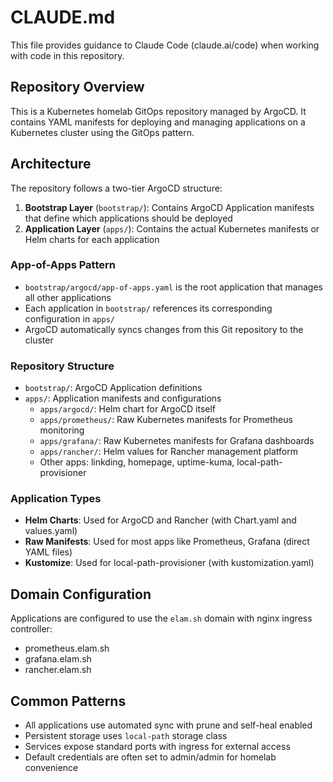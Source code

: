 # CLAUDE.md

This file provides guidance to Claude Code (claude.ai/code) when working with code in this repository.

## Repository Overview

This is a Kubernetes homelab GitOps repository managed by ArgoCD. It contains YAML manifests for deploying and managing applications on a Kubernetes cluster using the GitOps pattern.

## Architecture

The repository follows a two-tier ArgoCD structure:

1. **Bootstrap Layer** (`bootstrap/`): Contains ArgoCD Application manifests that define which applications should be deployed
2. **Application Layer** (`apps/`): Contains the actual Kubernetes manifests or Helm charts for each application

### App-of-Apps Pattern
- `bootstrap/argocd/app-of-apps.yaml` is the root application that manages all other applications
- Each application in `bootstrap/` references its corresponding configuration in `apps/`
- ArgoCD automatically syncs changes from this Git repository to the cluster

### Repository Structure
- `bootstrap/`: ArgoCD Application definitions
- `apps/`: Application manifests and configurations
  - `apps/argocd/`: Helm chart for ArgoCD itself  
  - `apps/prometheus/`: Raw Kubernetes manifests for Prometheus monitoring
  - `apps/grafana/`: Raw Kubernetes manifests for Grafana dashboards
  - `apps/rancher/`: Helm values for Rancher management platform
  - Other apps: linkding, homepage, uptime-kuma, local-path-provisioner

### Application Types
- **Helm Charts**: Used for ArgoCD and Rancher (with Chart.yaml and values.yaml)
- **Raw Manifests**: Used for most apps like Prometheus, Grafana (direct YAML files)
- **Kustomize**: Used for local-path-provisioner (with kustomization.yaml)

## Domain Configuration
Applications are configured to use the `elam.sh` domain with nginx ingress controller:
- prometheus.elam.sh
- grafana.elam.sh  
- rancher.elam.sh

## Common Patterns
- All applications use automated sync with prune and self-heal enabled
- Persistent storage uses `local-path` storage class
- Services expose standard ports with ingress for external access
- Default credentials are often set to admin/admin for homelab convenience